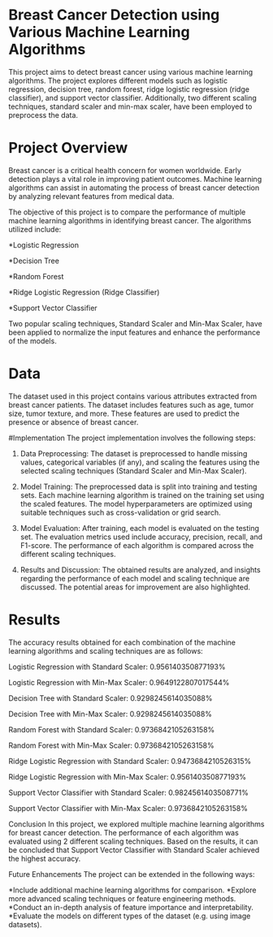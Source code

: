 # Breast Cancer Detection using Various Machine Learning Algorithms
This project aims to detect breast cancer using various machine learning algorithms. The project explores different models such as logistic regression, decision tree, random forest, ridge logistic regression (ridge classifier), and support vector classifier. Additionally, two different scaling techniques, standard scaler and min-max scaler, have been employed to preprocess the data.

# Project Overview
Breast cancer is a critical health concern for women worldwide. Early detection plays a vital role in improving patient outcomes. Machine learning algorithms can assist in automating the process of breast cancer detection by analyzing relevant features from medical data.

The objective of this project is to compare the performance of multiple machine learning algorithms in identifying breast cancer. The algorithms utilized include:

*Logistic Regression

*Decision Tree

*Random Forest

*Ridge Logistic Regression (Ridge Classifier)

*Support Vector Classifier

Two popular scaling techniques, Standard Scaler and Min-Max Scaler, have been applied to normalize the input features and enhance the performance of the models.

# Data
The dataset used in this project contains various attributes extracted from breast cancer patients. The dataset includes features such as age, tumor size, tumor texture, and more. These features are used to predict the presence or absence of breast cancer.

#Implementation
The project implementation involves the following steps:

1. Data Preprocessing: The dataset is preprocessed to handle missing values, categorical variables (if any), and scaling the features using the selected scaling techniques (Standard Scaler and Min-Max Scaler).

2. Model Training: The preprocessed data is split into training and testing sets. Each machine learning algorithm is trained on the training set using the scaled features. The model hyperparameters are optimized using suitable techniques such as cross-validation or grid search.

3. Model Evaluation: After training, each model is evaluated on the testing set. The evaluation metrics used include accuracy, precision, recall, and F1-score. The performance of each algorithm is compared across the different scaling techniques.

4. Results and Discussion: The obtained results are analyzed, and insights regarding the performance of each model and scaling technique are discussed. The potential areas for improvement are also highlighted.

# Results
The accuracy results obtained for each combination of the machine learning algorithms and scaling techniques are as follows:

Logistic Regression with Standard Scaler: 0.956140350877193%

Logistic Regression with Min-Max Scaler: 0.9649122807017544%

Decision Tree with Standard Scaler: 0.9298245614035088%

Decision Tree with Min-Max Scaler: 0.9298245614035088%

Random Forest with Standard Scaler: 0.9736842105263158%

Random Forest with Min-Max Scaler: 0.9736842105263158%

Ridge Logistic Regression with Standard Scaler: 0.9473684210526315%

Ridge Logistic Regression with Min-Max Scaler: 0.956140350877193%

Support Vector Classifier with Standard Scaler: 0.9824561403508771%

Support Vector Classifier with Min-Max Scaler: 0.9736842105263158%

Conclusion
In this project, we explored multiple machine learning algorithms for breast cancer detection. The performance of each algorithm was evaluated using 2 different scaling techniques. Based on the results, it can be concluded that Support Vector Classifier with Standard Scaler achieved the highest accuracy.

Future Enhancements
The project can be extended in the following ways:

*Include additional machine learning algorithms for comparison.
*Explore more advanced scaling techniques or feature engineering methods.
*Conduct an in-depth analysis of feature importance and interpretability.
*Evaluate the models on different types of the dataset (e.g. using image datasets).  
